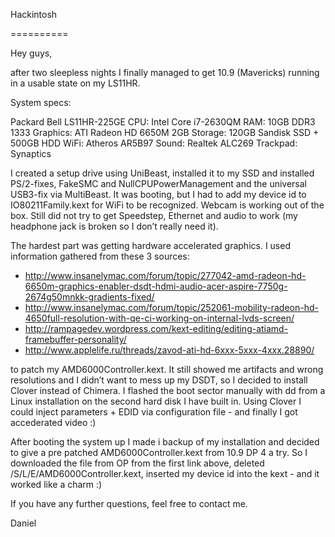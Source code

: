 Hackintosh

==========

Hey guys,

after two sleepless nights I finally managed to get 10.9 (Mavericks) running in a usable state on my LS11HR.

System specs:

Packard Bell LS11HR-225GE
CPU: Intel Core i7-2630QM
RAM: 10GB DDR3 1333
Graphics: ATI Radeon HD 6650M 2GB
Storage: 120GB Sandisk SSD + 500GB HDD
WiFi: Atheros AR5B97
Sound: Realtek ALC269
Trackpad: Synaptics

I created a setup drive using UniBeast, installed it to my SSD and installed PS/2-fixes, FakeSMC and NullCPUPowerManagement and the universal USB3-fix via MultiBeast.
It was booting, but I had to add my device id to IO80211Family.kext for WiFi to be recognized.
Webcam is working out of the box.
Still did not try to get Speedstep, Ethernet and audio to work (my headphone jack is broken so I don’t really need it).

The hardest part was getting hardware accelerated graphics. I used information gathered from these 3 sources:

- http://www.insanelymac.com/forum/topic/277042-amd-radeon-hd-6650m-graphics-enabler-dsdt-hdmi-audio-acer-aspire-7750g-2674g50mnkk-gradients-fixed/
- http://www.insanelymac.com/forum/topic/252061-mobility-radeon-hd-4650full-resolution-with-qe-ci-working-on-internal-lvds-screen/
- http://rampagedev.wordpress.com/kext-editing/editing-atiamd-framebuffer-personality/
- http://www.applelife.ru/threads/zavod-ati-hd-6xxx-5xxx-4xxx.28890/

to patch my AMD6000Controller.kext. It still showed me artifacts and wrong resolutions and I didn’t want to mess up my DSDT, so I decided to install Clover instead of Chimera. I flashed the boot sector manually with dd from a Linux installation on the second hard disk I have built in.
Using Clover I could inject parameters + EDID via configuration file - and finally I got accederated video :)

After booting the system up I made i backup of my installation and decided to give a pre patched AMD6000Controller.kext from 10.9 DP 4 a try. So I downloaded the file from OP from the first link above, deleted /S/L/E/AMD6000Controller.kext, inserted my device id into the kext - and it worked like a charm :)

If you have any further questions, feel free to contact me.

Daniel
